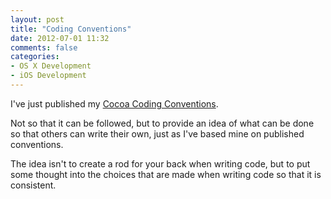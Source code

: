 ```yaml
---
layout: post
title: "Coding Conventions"
date: 2012-07-01 11:32
comments: false
categories:
- OS X Development
- iOS Development
---
```


I've just published my
[Cocoa Coding Conventions](/cocoa-coding-conventions).

<!-- more -->

Not so that it can be followed, but to provide an idea of what can be done so
that others can write their own, just as I've based mine on published
conventions.

The idea isn't to create a rod for your back when writing code, but to put some
thought into the choices that are made when writing code so that it is consistent.
